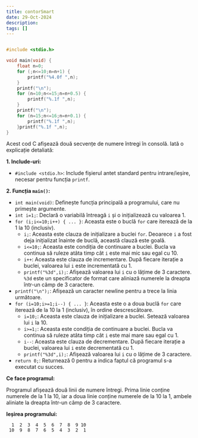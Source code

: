 ```yaml
---
title: contorSmart
date: 29-Oct-2024
description: 
tags: []
---
```


```c

#include <stdio.h>

void main(void) {
    float n=0;
    for (;n<=10;n=n+1) {
        printf("%4.0f ",n);
    }
    printf("\n");
    for (n=10;n<=15;n=n+0.5) {
        printf("%.1f ",n);
    }
    printf("\n");
    for (n=15;n<=16;n=n+0.1) {
        printf("%.1f ",n);
    }printf("%.1f ",n);
}

```

Acest cod C afișează două secvențe de numere întregi în consolă. Iată o explicație detaliată:

**1. Include-uri:**

*   `#include <stdio.h>`: Include fișierul antet standard pentru intrare/ieșire, necesar pentru funcția `printf`.

**2. Funcția `main()`:**

*   `int main(void)`: Definește funcția principală a programului, care nu primește argumente.
*   `int i=1;`: Declară o variabilă întreagă `i` și o inițializează cu valoarea 1.
*   `for (i;i<=10;i++) { ... }`: Aceasta este o buclă `for` care iterează de la 1 la 10 (inclusiv).
    *   `i;`: Aceasta este clauza de inițializare a buclei `for`. Deoarece `i` a fost deja inițializat înainte de buclă, această clauză este goală.
    *   `i<=10;`: Aceasta este condiția de continuare a buclei. Bucla va continua să ruleze atâta timp cât `i` este mai mic sau egal cu 10.
    *   `i++`: Aceasta este clauza de incrementare. După fiecare iterație a buclei, valoarea lui `i` este incrementată cu 1.
    *   `printf("%3d",i);`: Afișează valoarea lui `i` cu o lățime de 3 caractere. `%3d` este un specificator de format care aliniază numerele la dreapta într-un câmp de 3 caractere.
*   `printf("\n");`: Afișează un caracter newline pentru a trece la linia următoare.
*   `for (i=10;i>=1;i--) { ... }`: Aceasta este o a doua buclă `for` care iterează de la 10 la 1 (inclusiv), în ordine descrescătoare.
    *   `i=10;`: Aceasta este clauza de inițializare a buclei. Setează valoarea lui `i` la 10.
    *   `i>=1;`: Aceasta este condiția de continuare a buclei. Bucla va continua să ruleze atâta timp cât `i` este mai mare sau egal cu 1.
    *   `i--`: Aceasta este clauza de decrementare. După fiecare iterație a buclei, valoarea lui `i` este decrementată cu 1.
    *   `printf("%3d",i);`: Afișează valoarea lui `i` cu o lățime de 3 caractere.
*   `return 0;`: Returnează 0 pentru a indica faptul că programul s-a executat cu succes.

**Ce face programul:**

Programul afișează două linii de numere întregi. Prima linie conține numerele de la 1 la 10, iar a doua linie conține numerele de la 10 la 1, ambele aliniate la dreapta într-un câmp de 3 caractere.

**Ieșirea programului:**

```
  1  2  3  4  5  6  7  8  9 10
 10  9  8  7  6  5  4  3  2  1
```

